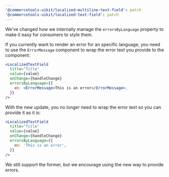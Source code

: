 ```yaml
---
'@commercetools-uikit/localized-multiline-text-field': patch
'@commercetools-uikit/localized-text-field': patch
---
```


We've changed how we internally manage the `errorsByLanguage` property to make it easy for consumers to style them.

If you currently want to render an error for an specific language, you need to use the `ErrorMessage` component to wrap the error text you provide to the component:

```jsx
<LocalizedTextField
  title="Title"
  value={value}
  onChange={handleChange}
  errorsByLanguage={{
    en: <ErrorMessage>This is an error</ErrorMessage>,
  }}
/>
```

With the new update, you no longer need to wrap the error text so you can provide it as it is:

```jsx
<LocalizedTextField
  title="Title"
  value={value}
  onChange={handleChange}
  errorsByLanguage={{
    en: 'This is an error',
  }}
/>
```

We still support the former, but we encourage using the new way to provide errors.
